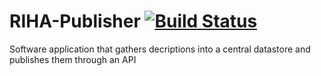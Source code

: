 # RIHA-Publisher [![Build Status](https://travis-ci.org/e-gov/RIHA-Publisher.svg?branch=master)](https://travis-ci.org/e-gov/RIHA-Publisher)

Software application that gathers decriptions into a central datastore and publishes them through an API
